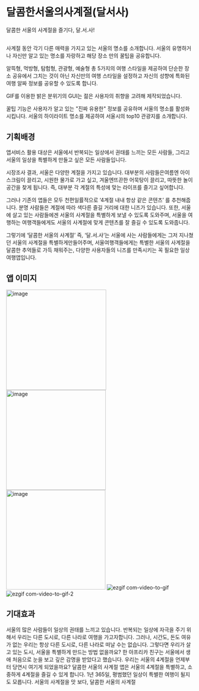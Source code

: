 # 달콤한서울의사계절(달서사)
달콤한 서울의 사계절을 즐기다, 달.서.사!

##
사계절 동안 각기 다른 매력을 가지고 있는 서울의 명소를 소개합니다.
서울의 유명하거나 자신만 알고 있는 명소를 자랑하고 해당 장소 만의 꿀팁을 공유합니다.

알뜩형, 먹방형, 탐험형, 관광형, 예술형 총 5가지의 여행 스타일을 제공하여
단순한 장소 공유에서 그치는 것이 아닌 자신만의 여행 스타일을 설정하고 
자신의 성향에 특화된 여행 알짜 정보를 공유할 수 있도록 합니다.

GIF를 이용한 밝은 분위기의 GUI는 젊은 사용자의 취향을 고려해 제작되었습니다.

꿀팁 기능은 사용자가 알고 있는 "진짜 유용한" 정보를 공유하며 서울의 명소를 활성화 시킵니다.
서울의 하이라이트 명소를 제공하여 서울시의 top10 관광지를 소개합니다.

## 기획배경
앱서비스 활용 대상은 서울에서 반복되는 일상에서 권태를 느끼는 모든 사람들, 그리고 서울의 일상을 특별하게 만들고 싶은 모든 사람들입니다. 
 
시장조사 결과, 서울은 다양한 계절을 가지고 있습니다. 대부분의 사람들은여름엔 아이스크림이 끌리고, 시원한 물가로 가고 싶고, 겨울엔뜨끈한 어묵탕이 끌리고, 따뜻한 놀이 공간을 찾게 됩니다. 즉, 대부분 각 계절의 특성에 맞는 라이프를 즐기고 싶어합니다. 
 
그러나 기존의 앱들은 모두 천편일률적으로 ‘4계절 내내 항상 같은 콘텐츠’ 를 추천해줍니다. 분명 사람들은 계절에 따라 색다른 즐길 거리에 대한 니즈가 있습니다. 또한, 서울에 살고 있는 사람들에겐 서울의 사계절을 특별하게 보낼 수 있도록 도와주며, 서울을 여행하는 여행객들에게도 서울의 사계절에 맞게 콘텐츠를 잘 즐길 수 있도록 도와줍니다. 
 
그렇기에  ‘달콤한 서울의 사계절’  즉, ‘달.서.사’는 서울에 사는 사람들에게는 그저 지나쳤던 서울의 사계절을 특별하게만들어주며, 서울여행객들에게는 특별한 서울의 사계절을 달콤한 추억들로 가득 채워주는, 다양한 사용자들의 니즈를 만족시키는 꼭 필요한 일상여행앱입니다.

## 앱 이미지
<img width="269" alt="image" src="https://user-images.githubusercontent.com/13097922/46258197-464eab00-c501-11e8-8cbe-3dda1d0487e8.png"><img width="268" alt="image" src="https://user-images.githubusercontent.com/13097922/46258191-346d0800-c501-11e8-87b1-b527e426f6e6.png"><img width="267" alt="image" src="https://user-images.githubusercontent.com/13097922/46258194-3c2cac80-c501-11e8-84ec-baecbc9ed5c9.png">
![ezgif com-video-to-gif](https://user-images.githubusercontent.com/13097922/46258179-ff60b580-c500-11e8-9999-f46cf4b273d2.gif) ![ezgif com-video-to-gif-2](https://user-images.githubusercontent.com/13097922/46258180-ff60b580-c500-11e8-9d16-9df4a981da52.gif)

## 기대효과
서울의 많은 사람들이 일상의 권태를 느끼고 있습니다. 반복되는 일상에 자극을 주기 위해서
우리는 다른 도시로, 다른 나라로 여행을 가고자합니다. 그러나, 시간도, 돈도 여유가 없는 우리는 항상 다른 도시로, 다른 나라로 떠날 수는 없습니다.
그렇다면 우리가 살고 있는 도시, 서울을 특별하게 만드는 방법 없을까요?
한 아프리카 친구는 서울에서 생애 처음으로 눈을 보고 깊은 감명을 받았다고 했습니다.
우리는 서울의 4계절을 언제부터 당연시 여기게 되었을까요?
달콤한 서울의 사계절 앱은 서울의 4계절을 특별하고, 소중하게 4계절을 즐길 수 있게 합니다.
1년 365일, 평범했던 일상이 특별한 여행이 될지도 모릅니다. 
서울의 사계절을 맛 보다, 달콤한 서울의 사계절
